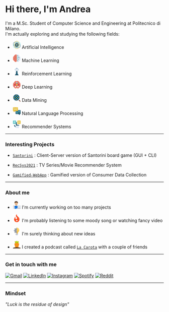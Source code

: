 # Hi there, I'm Andrea

I'm a M.Sc. Student of Computer Science and Engineering at Politecnico di Milano.\
I'm actually exploring and studying the following fields:

- <a href="https://www.flaticon.com/authors/juicy-fish"><img  src="Assets/artificial_intelligence.png" width="25"></a> Artificial Intelligence

- <a href="https://www.flaticon.com/authors/juicy-fish"><img src="Assets/machine_learning.png" width="25"></a> Machine Learning 

- <a href="https://www.flaticon.com/authors/juicy-fish"><img src="Assets/reinforcement_learning.png" width="25"></a> Reinforcement Learning

- <a href="https://www.flaticon.com/authors/juicy-fish"><img src="Assets/deep_learning.png" width="25"></a> Deep Learning

- <a href="https://www.flaticon.com/authors/juicy-fish"><img src="Assets/data_mining.png" width="25"></a> Data Mining

- <a href="https://www.flaticon.com/authors/juicy-fish"><img src="Assets/natural_language_processing.png" width="25"></a> Natural Language Processing

- <a href="https://www.flaticon.com/authors/juicy-fish"><img src="Assets/recommender_systems.png" width="25"></a> Recommender Systems


---

### Interesting Projects

- [`Santorini`](https://github.com/Menta99/ing-sw-2020-menta-nisti-manocchio) : Client-Server version of Santorini board game (GUI + CLI)

- [`RecSys2021`](https://github.com/Menta99/RecSys2021_Mainetti_Menta) : TV Series/Movie Recommender System

- [`Gamified-WebApp`](https://github.com/LorenzoMainetti/gamified-webapp-lisi-mainetti-menta) : Gamified version of Consumer Data Collection

---

### About me

- <a href="https://www.flaticon.com/authors/juicy-fish"><img src="Assets/job.png" width="25"></a> I'm currently working on too many projects

- <a href="https://www.flaticon.com/authors/juicy-fish"><img src="Assets/media.png" width="25"></a> I'm probably listening to some moody song or watching fancy video  

- <a href="https://www.flaticon.com/authors/juicy-fish"><img src="Assets/ideas.png" width="25"></a> I'm surely thinking about new ideas

- <a href="https://www.flaticon.com/authors/juicy-fish"><img src="Assets/carrot.png" width="25"></a> I created a podcast called [`La Carota`](https://open.spotify.com/show/3iGKEIh2kDLkyVM4IVWwks?si=039999db099747d5) with a couple of friends 


---

### Get in touch with me
[![Gmail](https://img.shields.io/badge/Gmail-D14836?style=for-the-badge&logo=gmail&logoColor=white)](mailto:mentaandrea99@gmail.com)
[![LinkedIn](https://img.shields.io/badge/linkedin-%230077B5.svg?style=for-the-badge&logo=linkedin&logoColor=white)](https://www.google.com)
[![Instagram](https://img.shields.io/badge/Instagram-E4405F?style=for-the-badge&logo=instagram&logoColor=white)](https://www.instagram.com/mentaandrea99/)
[![Spotify](https://img.shields.io/badge/Spotify-1DB954?style=for-the-badge&logo=spotify&logoColor=white)](https://www.instagram.com/mentaandrea99/)
[![Reddit](https://img.shields.io/reddit/user-karma/combined/Menta99?color=orange&logo=reddit&logoColor=orange&style=for-the-badge)](https://www.reddit.com/user/Menta99)


---

### Mindset
*"Luck is the residue of design"*
